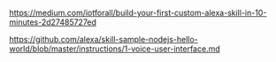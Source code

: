 https://medium.com/iotforall/build-your-first-custom-alexa-skill-in-10-minutes-2d27485727ed

https://github.com/alexa/skill-sample-nodejs-hello-world/blob/master/instructions/1-voice-user-interface.md
